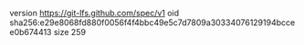 version https://git-lfs.github.com/spec/v1
oid sha256:e29e8068fd880f0056f4f4bbc49e5c7d7809a30334076129194bccee0b674413
size 259

